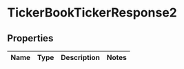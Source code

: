 

# TickerBookTickerResponse2


## Properties

| Name | Type | Description | Notes |
|------------ | ------------- | ------------- | -------------|



